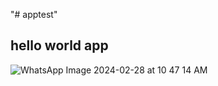 "# apptest" 
 ## hello world app

 ![WhatsApp Image 2024-02-28 at 10 47 14 AM](https://github.com/ruchika3w/hello/assets/155508374/e583471c-d242-40c5-a109-782929089bec)
